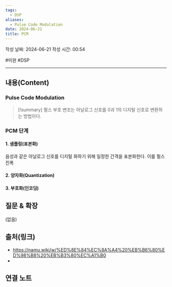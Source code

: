 ```yaml
---
tags:
  - DSP
aliases:
  - Pulse Code Modulation
date: 2024-06-21
title: PCM
---
```

작성 날짜: 2024-06-21
작성 시간: 00:54

#미완 #DSP

----
## 내용(Content)

### Pulse Code Modulation

>[!summary]
>펄스 부호 변조는 아날로그 신호를 0과 1의 디지털 신호로 변환하는 방법이다.

### PCM 단계

#### 1. 샘플링(표본화)

음성과 같은 아날로그 신호를 디지털 화하기 위해 일정한 간격을 표본화한다. 이를 펄스 진폭

#### 2. 양자화(Quantization)

#### 3. 부호화(인코딩)


## 질문 & 확장

(없음)

## 출처(링크)

- https://namu.wiki/w/%ED%8E%84%EC%8A%A4%20%EB%B6%80%ED%98%B8%20%EB%B3%80%EC%A1%B0
- 
## 연결 노트










